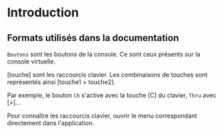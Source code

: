 # Introduction
## Formats utilisés dans la documentation
`Boutons` sont les boutons de la console. Ce sont ceux présents sur la console virtuelle.  

[touche] sont les raccourcis clavier. Les combinaisons de touches sont représentés ainsi [touche1 + touche2].  

Par exemple, le bouton `Ch` s'active avec la touche [C] du clavier, `Thru` avec [>]...

Pour connaître les raccourcis clavier, ouvrir le menu correspondant directement dans l'application.

